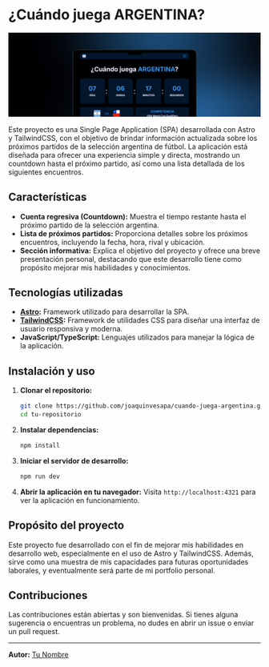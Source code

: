 # ¿Cuándo juega ARGENTINA?

![Banner de Presentación](/public/imgs/banner_github.png)

Este proyecto es una Single Page Application (SPA) desarrollada con Astro y TailwindCSS, con el objetivo de brindar información actualizada sobre los próximos partidos de la selección argentina de fútbol. La aplicación está diseñada para ofrecer una experiencia simple y directa, mostrando un countdown hasta el próximo partido, así como una lista detallada de los siguientes encuentros.

## Características

- **Cuenta regresiva (Countdown):** Muestra el tiempo restante hasta el próximo partido de la selección argentina.
- **Lista de próximos partidos:** Proporciona detalles sobre los próximos encuentros, incluyendo la fecha, hora, rival y ubicación.
- **Sección informativa:** Explica el objetivo del proyecto y ofrece una breve presentación personal, destacando que este desarrollo tiene como propósito mejorar mis habilidades y conocimientos.

## Tecnologías utilizadas

- **[Astro](https://astro.build/):** Framework utilizado para desarrollar la SPA.
- **[TailwindCSS](https://tailwindcss.com/):** Framework de utilidades CSS para diseñar una interfaz de usuario responsiva y moderna.
- **JavaScript/TypeScript:** Lenguajes utilizados para manejar la lógica de la aplicación.

## Instalación y uso

1. **Clonar el repositorio:**

   ```bash
   git clone https://github.com/joaquinvesapa/cuando-juega-argentina.git
   cd tu-repositorio
   ```

2. **Instalar dependencias:**

   ```bash
   npm install
   ```

3. **Iniciar el servidor de desarrollo:**

   ```bash
   npm run dev
   ```

4. **Abrir la aplicación en tu navegador:**
   Visita `http://localhost:4321` para ver la aplicación en funcionamiento.

## Propósito del proyecto

Este proyecto fue desarrollado con el fin de mejorar mis habilidades en desarrollo web, especialmente en el uso de Astro y TailwindCSS. Además, sirve como una muestra de mis capacidades para futuras oportunidades laborales, y eventualmente será parte de mi portfolio personal.

## Contribuciones

Las contribuciones están abiertas y son bienvenidas. Si tienes alguna sugerencia o encuentras un problema, no dudes en abrir un issue o enviar un pull request.

---

**Autor:** [Tu Nombre](https://github.com/joaquinvesapa)
